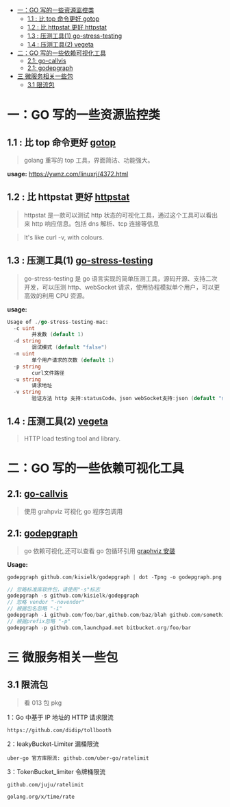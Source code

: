 
- [一：GO 写的一些资源监控类](#一go-写的一些资源监控类)
  - [1.1 : 比 top 命令更好 gotop](#11--比-top-命令更好-gotop)
  - [1.2 : 比 httpstat 更好 httpstat](#12--比-httpstat-更好-httpstat)
  - [1.3 : 压测工具(1) go-stress-testing](#13--压测工具1-go-stress-testing)
  - [1.4 : 压测工具(2) vegeta](#14--压测工具2-vegeta)
- [二：GO 写的一些依赖可视化工具](#二go-写的一些依赖可视化工具)
  - [2.1: go-callvis](#21-go-callvis)
  - [2.1: godepgraph](#21-godepgraph)
- [三 微服务相关一些包](#三-微服务相关一些包)
  - [3.1 限流包](#31-限流包)

# 一：GO 写的一些资源监控类

## 1.1 : 比 top 命令更好 [gotop](https://github.com/cjbassi/gotop)

> golang 重写的 top 工具，界面简洁、功能强大。

**usage:** https://ywnz.com/linuxrj/4372.html

## 1.2 : 比 httpstat 更好 [httpstat](https://github.com/davecheney/httpstat)

> httpstat 是一款可以测试 http 状态的可视化工具，通过这个工具可以看出来 http 响应信息。包括 dns 解析、tcp 连接等信息

> It's like curl -v, with colours.

## 1.3 : 压测工具(1) [go-stress-testing](https://github.com/link1st/go-stress-testing)

> go-stress-testing 是 go 语言实现的简单压测工具，源码开源、支持二次开发，可以压测 http、webSocket 请求，使用协程模拟单个用户，可以更高效的利用 CPU 资源。

**usage:**

```go
Usage of ./go-stress-testing-mac:
  -c uint
        并发数 (default 1)
  -d string
        调试模式 (default "false")
  -n uint
        单个用户请求的次数 (default 1)
  -p string
        curl文件路径
  -u string
        请求地址
  -v string
        验证方法 http 支持:statusCode、json webSocket支持:json (default "statusCode")
```

## 1.4 : 压测工具(2) [vegeta](https://github.com/tsenart/vegeta)

> HTTP load testing tool and library.

# 二：GO 写的一些依赖可视化工具

## 2.1: [go-callvis](https://github.com/ofabry/go-callvis)

> 使用 grahpviz 可视化 go 程序包调用

## 2.1: [godepgraph](https://github.com/kisielk/godepgraph)

> go 依赖可视化,还可以查看 go 包循环引用
> [graphviz 安装](http://graphviz.org/download/)

**Usage:**

```go
godepgraph github.com/kisielk/godepgraph | dot -Tpng -o godepgraph.png

// 忽略标准库软件包，请使用"-s"标志
godepgraph -s github.com/kisielk/godepgraph
// 忽略 vendor "-novendor"
// 根据包名忽略 "-i"
godepgraph -i github.com/foo/bar,github.com/baz/blah github.com/something/else
// 根据prefix忽略 "-p"
godepgraph -p github.com,launchpad.net bitbucket.org/foo/bar

```

# 三 微服务相关一些包

## 3.1 限流包

> 看 013 包 pkg

1：Go 中基于 IP 地址的 HTTP 请求限流

    https://github.com/didip/tollbooth

2：leakyBucket-Limiter 漏桶限流

    uber-go 官方库限流: github.com/uber-go/ratelimit

3：TokenBucket_limiter 令牌桶限流

    github.com/juju/ratelimit

    golang.org/x/time/rate
